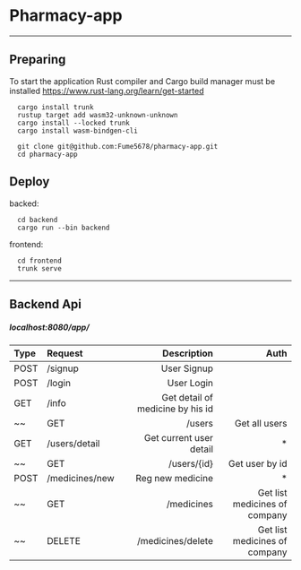 # Pharmacy-app
____
## Preparing
To start the application Rust compiler and Cargo build manager must be installed https://www.rust-lang.org/learn/get-started

```
  cargo install trunk
  rustup target add wasm32-unknown-unknown
  cargo install --locked trunk
  cargo install wasm-bindgen-cli
  
  git clone git@github.com:Fume5678/pharmacy-app.git
  cd pharmacy-app
```
## Deploy
backed:
```
  cd backend
  cargo run --bin backend 
```
frontend:
```
  cd frontend
  trunk serve
```
____
## Backend Api
##### localhost:8080/app/
| Type          | Request          | Description   |Auth |  
|:------------- |:-----------------| -------------:|-------------:|
| POST          | /signup          |         User Signup||
| POST          | /login           |         User Login||
| GET           | /info            |     Get detail of medicine by  his id||
~~| GET           | /users           |          Get all users| * |~~
| GET           | /users/detail    |          Get current user detail| * |
~~| GET           | /users/{id}      |         Get user by id| * |~~
| POST          | /medicines/new   |        Reg new medicine| * |
~~| GET           | /medicines       |        Get list medicines of company| * |~~
~~| DELETE        | /medicines/delete|        Get list medicines of company| * |~~
